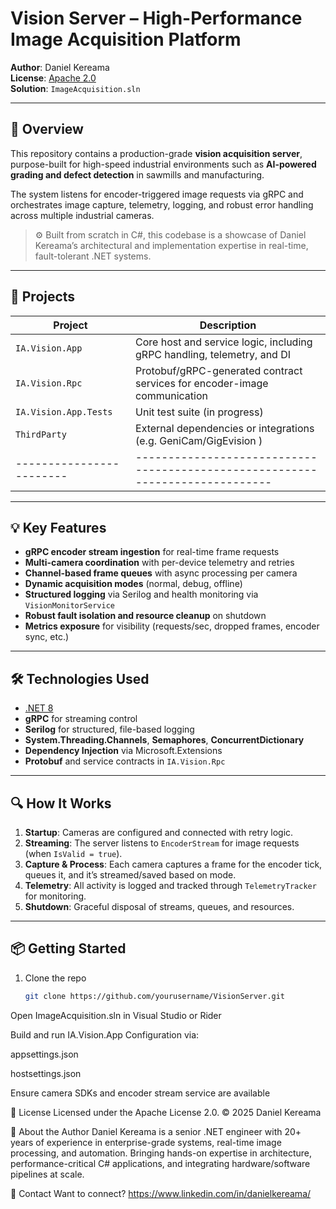﻿# Vision Server – High-Performance Image Acquisition Platform

**Author**: Daniel Kereama  
**License**: [Apache 2.0](./LICENCE.txt)  
**Solution**: `ImageAcquisition.sln`

---

## 🚀 Overview

This repository contains a production-grade **vision acquisition server**, purpose-built for high-speed industrial environments such as **AI-powered grading and defect detection** in sawmills and manufacturing.

The system listens for encoder-triggered image requests via gRPC and orchestrates image capture, telemetry, logging, and robust error handling across multiple industrial cameras.

> ⚙️ Built from scratch in C#, this codebase is a showcase of Daniel Kereama’s architectural and implementation expertise in real-time, fault-tolerant .NET systems.

---

## 📁 Projects

| Project                | Description                                                                 |
|------------------------|-----------------------------------------------------------------------------|
| `IA.Vision.App`        | Core host and service logic, including gRPC handling, telemetry, and DI     |
| `IA.Vision.Rpc`        | Protobuf/gRPC-generated contract services for encoder-image communication   |
| `IA.Vision.App.Tests`  | Unit test suite (in progress)                                               |
| `ThirdParty`           | External dependencies or integrations (e.g. GeniCam/GigEvision )            |
|------------------------|-----------------------------------------------------------------------------|

---

## 💡 Key Features

- **gRPC encoder stream ingestion** for real-time frame requests
- **Multi-camera coordination** with per-device telemetry and retries
- **Channel-based frame queues** with async processing per camera
- **Dynamic acquisition modes** (normal, debug, offline)
- **Structured logging** via Serilog and health monitoring via `VisionMonitorService`
- **Robust fault isolation and resource cleanup** on shutdown
- **Metrics exposure** for visibility (requests/sec, dropped frames, encoder sync, etc.)

---

## 🛠️ Technologies Used

- [.NET 8](https://dotnet.microsoft.com/en-us/download)  
- **gRPC** for streaming control
- **Serilog** for structured, file-based logging
- **System.Threading.Channels**, **Semaphores**, **ConcurrentDictionary**
- **Dependency Injection** via Microsoft.Extensions
- **Protobuf** and service contracts in `IA.Vision.Rpc`

---

## 🔍 How It Works

1. **Startup**: Cameras are configured and connected with retry logic.
2. **Streaming**: The server listens to `EncoderStream` for image requests (when `IsValid = true`).
3. **Capture & Process**: Each camera captures a frame for the encoder tick, queues it, and it’s streamed/saved based on mode.
4. **Telemetry**: All activity is logged and tracked through `TelemetryTracker` for monitoring.
5. **Shutdown**: Graceful disposal of streams, queues, and resources.

---

## 📦 Getting Started

1. Clone the repo  
   ```bash
   git clone https://github.com/yourusername/VisionServer.git
Open ImageAcquisition.sln in Visual Studio or Rider

Build and run IA.Vision.App
Configuration via:

appsettings.json

hostsettings.json

Ensure camera SDKs and encoder stream service are available

📄 License
Licensed under the Apache License 2.0.
© 2025 Daniel Kereama

👤 About the Author
Daniel Kereama is a senior .NET engineer with 20+ years of experience in enterprise-grade systems, real-time image processing, and automation.
Bringing hands-on expertise in architecture, performance-critical C# applications, and integrating hardware/software pipelines at scale.

📨 Contact
Want to connect?
https://www.linkedin.com/in/danielkereama/